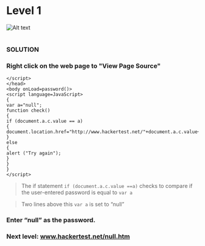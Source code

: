 # Level 1

![Alt text](level1.PNG?raw=true)

#
### SOLUTION
 
### Right click on the web page to "View Page Source"

	</script>
	</head>
	<body onLoad=password()>
	<script language=JavaScript>
	{
	var a="null";
	function check()
	{
	if (document.a.c.value == a)
	{
	document.location.href="http://www.hackertest.net/"+document.a.c.value+".htm";
	}
	else
	{
	alert ("Try again");
	}
	}
	}
	</script>

> The if statement `if (document.a.c.value ==a)` checks to compare if the user-entered password is equal to `var a`

> Two lines above this `var a` is set to “null”

### Enter “null” as the password.

### Next level: www.hackertest.net/null.htm
